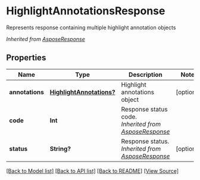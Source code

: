 ﻿# HighlightAnnotationsResponse
Represents response containing multiple highlight annotation objects

*Inherited from [AsposeResponse](AsposeResponse.md)*
## Properties
Name | Type | Description | Notes
------------ | ------------- | ------------- | -------------
**annotations** | [**HighlightAnnotations?**](HighlightAnnotations.md) | Highlight annotations object | [optional]
**code** | **Int** | Response status code.<br />*Inherited from [AsposeResponse](AsposeResponse.md)* | 
**status** | **String?** | Response status.<br />*Inherited from [AsposeResponse](AsposeResponse.md)* | [optional]

[[Back to Model list]](../README.md#documentation-for-models) [[Back to API list]](../README.md#documentation-for-api-endpoints) [[Back to README]](../README.md) [[View Source]](../AsposePdfCloud/Models/HighlightAnnotationsResponse.swift)

